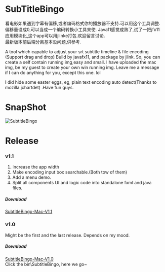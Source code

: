 # SubTitleBingo
看电影如果遇到字幕有偏移,或者编码格式你的播放器不支持.可以用这个工具调整.偏移量设成0,可以当成一个编码转换小工具来使.
Java11感觉成熟了,试了一把jfx11应用模块化,这个app可以用jlinke打包.欢迎留言讨论.  
最新版本前后端分离基本没问题,供参考.


A tool which capable to  adjust your srt subtitle timeline & file encoding (Support drag and drop)
Build by javafx11, and package by jlink. So, you can create a self contain running img,easy and small.
I have uploaded the mac img, be my guest to create your own win running img. Leave me a message if I can do anything for you, except
 this one. lol

I did hide some easter eggs, eg, plain text encoding auto detect(Thanks to mozilla jchartdet) .Have fun guys.

# SnapShot

![SubtitleBingo](https://user-images.githubusercontent.com/20728002/64157579-846af200-ce69-11e9-83c5-acf56ff60275.png)

# Release
### v1.1   
1. Increase the app width
2. Make encoding input box searchable.(Both tow of them)
3. Add a menu demo. 
4. Split all components UI and logic code into standalone fxml and java files.
##### Download
[SubtitleBingo-Mac-V1.1](https://github.com/kevin-lucifer/SubTitleBingo/releases/download/1.0/SubtitleBingo.zip)

### v1.0    
Might be the first and the last release. Depends on my mood.    
##### Download
[SubtitleBingo-Mac-V1.0](https://github.com/kevin-lucifer/SubTitleBingo/releases/download/1.0/SubtitleBingo.zip)    
Click the bin\SubtitleBingo, here we go~